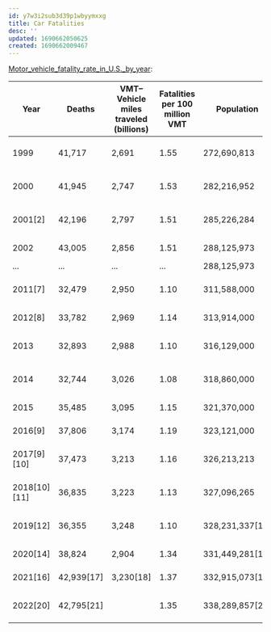 ```yaml
---
id: y7w3i2sub3d39p1wbyymxxg
title: Car Fatalities
desc: ''
updated: 1690662050625
created: 1690662009467
---
```


[Motor_vehicle_fatality_rate_in_U.S._by_year](https://en.wikipedia.org/wiki/Motor_vehicle_fatality_rate_in_U.S._by_year):

| Year      | Deaths | VMT– Vehicle miles traveled (billions) | Fatalities per 100 million VMT | Population   | Fatalities per 100,000 population | Change in per capita fatalities from previous year |
|-----------|--------|---------------------------------------|--------------------------------|--------------|-----------------------------------|--------------------------------------------------|
| 1999    | 41,717 | 2,691                                 | 1.55                           | 272,690,813    | 15.30                             | Positive decrease-0.4%                          |
| 2000    | 41,945 | 2,747                                 | 1.53                           | 282,216,952    | 14.86                             | Positive decrease-2.9%                          |
| 2001[2] | 42,196 | 2,797                                 | 1.51                           | 285,226,284    | 14.79                             | Positive decrease-0.5%                          |
| 2002    | 43,005 | 2,856                                 | 1.51                           | 288,125,973    | 14.93                             | Negative increase0.9%                           |
| ...    | ... | ...                                | ...                         | 288,125,973    | 14.93                             | ...                        |
| 2011[7]   | 32,479 | 2,950                                 | 1.10                           | 311,588,000  | 10.42                             | Positive decrease-2.3%                          |
| 2012[8]   | 33,782 | 2,969                                 | 1.14                           | 313,914,000  | 10.75                             | Negative increase2.6%                           |
| 2013      | 32,893 | 2,988                                 | 1.10                           | 316,129,000  | 10.40                             | Positive decrease-3.3%                          |
| 2014      | 32,744 | 3,026                                 | 1.08                           | 318,860,000  | 10.28                             | Positive decrease-1.2%                          |
| 2015      | 35,485 | 3,095                                 | 1.15                           | 321,370,000  | 11.06                             | Negative increase7.6%                           |
| 2016[9]   | 37,806 | 3,174                                 | 1.19                           | 323,121,000  | 11.59                             | Negative increase4.8%                           |
| 2017[9][10] | 37,473 | 3,213                                 | 1.16                           | 326,213,213  | 11.40                             | Positive decrease-1.6%                          |
| 2018[10][11] | 36,835 | 3,223                                 | 1.13                           | 327,096,265  | 11.18                             | Positive decrease-1.9%                          |
| 2019[12]   | 36,355 | 3,248                                 | 1.10                           | 328,231,337[13] | 10.99                             | Positive decrease-1.2%                          |
| 2020[14]   | 38,824 | 2,904                                 | 1.34                           | 331,449,281[15] | 11.67                             | Negative increase7.1%                           |
| 2021[16]   | 42,939[17] | 3,230[18]                           | 1.37                           | 332,915,073[19] | 12.89                             | Negative increase10.5%                          |
| 2022[20]   | 42,795[21] |                                     | 1.35                           | 338,289,857[22] |                                  | Positive decrease-0.3%                          |